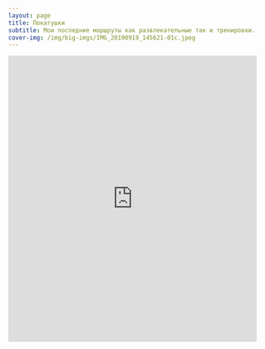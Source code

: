 ```yaml
---
layout: page
title: Покатушки
subtitle: Мои последние маршруты как развлекательные так и тренировки.
cover-img: /img/big-imgs/IMG_20190919_145621-01c.jpeg
---
```

<iframe src="https://www.komoot.com/user/729222854474/embed?stats=1" width="100%" height="580" frameborder="0" scrolling="no"></iframe>

